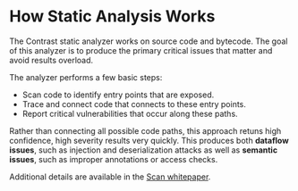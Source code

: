 # How Static Analysis Works

The Contrast static analyzer works on source code and bytecode. The goal of this analyzer is to produce the primary critical issues that matter and avoid results overload.

The analyzer performs a few basic steps:
- Scan code to identify entry points that are exposed.
- Trace and connect code that connects to these entry points.
- Report critical vulnerabilities that occur along these paths.

Rather than connecting all possible code paths, this approach retuns high confidence, high severity results very quickly. This produces both **dataflow issues**, such as injection and deserialization attacks as well as **semantic issues**, such as improper annotations or access checks.

Additional details are available in the [Scan whitepaper](https://www.contrastsecurity.com/white-paper-modern-application-security-scanning).